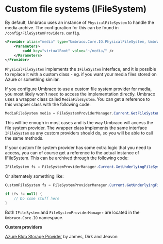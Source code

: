 # Custom file systems (IFileSystem)

By default, Umbraco uses an instance of `PhysicalFileSystem` to handle the media archive. The configuration for this can be found in `/config/FileSystemProviders.config`.

```xml
<Provider alias="media" type="Umbraco.Core.IO.PhysicalFileSystem, Umbraco.Core">
    <Parameters>
        <add key="virtualRoot" value="~/media/" />
    </Parameters>
</Provider>
```  

`PhysicalFileSystem` implements the `IFileSystem` interface, and it is possible to replace it with a custom class - eg. if you want your media files stored on Azure or something similar.

If you configure Umbraco to use a custom file system provider for media, you most likely won't need to access the implementation directly. Umbraco uses a wrapper class called `MediaFileSystem`. You can get a reference to this wrapper class with the following code:

```csharp
MediaFileSystem media = FileSystemProviderManager.Current.GetFileSystemProvider<MediaFileSystem>();
```

This will be enough in most cases and is the way Umbraco will access the file system provider. The wrapper class implements the same interface `IFileSystem` as any custom providers should do, so you will be able to call the same methods.

If your custom file system provider has some extra logic that you need to access, you can of course get a reference to the actual instance of IFileSystem. This can be archived through the following code:

```csharp
IFileSystem fs = FileSystemProviderManager.Current.GetUnderlyingFileSystemProvider("media");
```

Or alternately something like:

```csharp
CustomFileSystem fs = FileSystemProviderManager.Current.GetUnderlyingFileSystemProvider("media") as CustomFileSystem;

if (fs != null) {
    // Do some stuff here
}
```   

Both `IFileSystem` and `FileSystemProviderManager` are located in the `Umbraco.Core.IO` namespace.

**Custom providers**

[Azure Blob Storage Provider](https://our.umbraco.com/projects/collaboration/umbracofilesystemprovidersazure/) by James, Dirk and Jeavon
